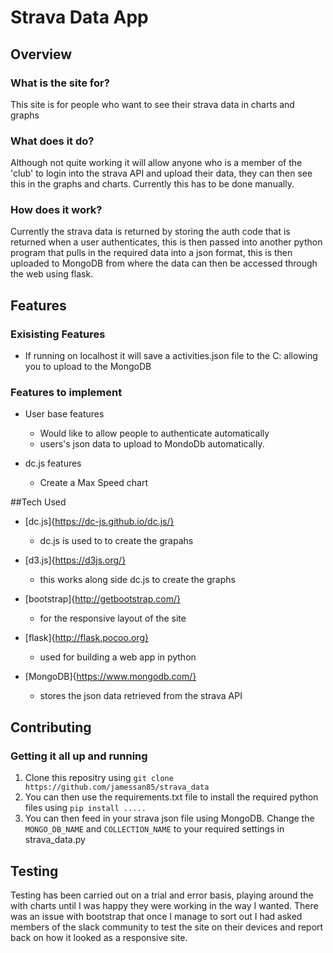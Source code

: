 # Strava Data App

## Overview

### What is the site for?

This site is for people who want to see their strava data in charts and graphs

### What does it do?

Although not quite working it will allow anyone who is a member of the 'club' to login into the strava API and upload their data, they can then see this in the graphs and charts. Currently this has to be done manually. 

### How does it work?

Currently the strava data is returned by storing the auth code that is returned when a user authenticates, this is then passed into another python program that pulls in the required data into a json format, this is then uploaded to MongoDB from where the data can then be accessed through the web using flask. 

## Features

### Exisisting Features
- If running on localhost it will save a activities.json file to the C: allowing you to upload to the MongoDB

### Features to implement
- User base features
	- Would like to allow people to authenticate automatically
	- users's json data to upload to MondoDb automatically.

- dc.js features
	- Create a Max Speed chart	 

##Tech Used
- [dc.js]{https://dc-js.github.io/dc.js/}
	- dc.js is used to to create the grapahs

- [d3.js]{https://d3js.org/}
	- this works along side dc.js to create the graphs

- [bootstrap]{http://getbootstrap.com/}
	- for the responsive layout of the site

- [flask]{http://flask.pocoo.org}
	- used for building a web app in python

- [MongoDB]{https://www.mongodb.com/}
	- stores the json data retrieved from the strava API

## Contributing

### Getting it all up and running
1. Clone this repositry using ```git clone https://github.com/jamessan85/strava_data```
2. You can then use the requirements.txt file to install the required python files using ```pip install .....```
3. You can then feed in your strava json file using MongoDB. Change the ```MONGO_DB_NAME``` and ```COLLECTION_NAME``` to your required settings in strava_data.py


## Testing
Testing has been carried out on a trial and error basis, playing around the with charts until I was happy they were working in the way I wanted. There was an issue with bootstrap that once I manage to sort out I had asked members of the slack community to test the site on their devices and report back on how it looked as a responsive site. 

